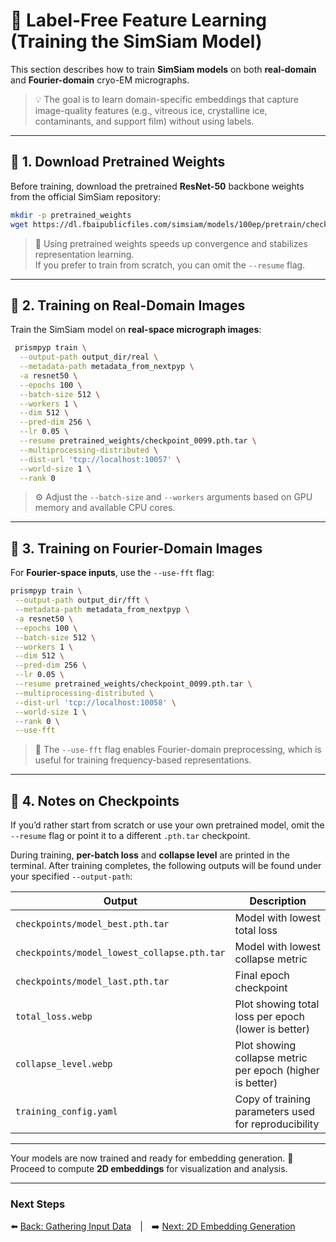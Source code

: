 # 🤖 Label-Free Feature Learning (Training the SimSiam Model)

This section describes how to train **SimSiam models** on both **real-domain** and **Fourier-domain** cryo-EM micrographs.

> 💡 The goal is to learn domain-specific embeddings that capture image-quality features (e.g., vitreous ice, crystalline ice, contaminants, and support film) without using labels.

---

## 🧩 1. Download Pretrained Weights

Before training, download the pretrained **ResNet-50** backbone weights from the official SimSiam repository:

```bash
mkdir -p pretrained_weights
wget https://dl.fbaipublicfiles.com/simsiam/models/100ep/pretrain/checkpoint_0099.pth.tar -P pretrained_weights/
```

> 🧠 Using pretrained weights speeds up convergence and stabilizes representation learning.  
> If you prefer to train from scratch, you can omit the `--resume` flag.

---

## 🌌 2. Training on Real-Domain Images

Train the SimSiam model on **real-space micrograph images**:

  ```bash
   prismpyp train \
    --output-path output_dir/real \
    --metadata-path metadata_from_nextpyp \
    -a resnet50 \
    --epochs 100 \
    --batch-size 512 \
    --workers 1 \
    --dim 512 \
    --pred-dim 256 \
    --lr 0.05 \
    --resume pretrained_weights/checkpoint_0099.pth.tar \
    --multiprocessing-distributed \
    --dist-url 'tcp://localhost:10057' \
    --world-size 1 \
    --rank 0
  ```
> ⚙️ Adjust the `--batch-size` and `--workers` arguments based on GPU memory and available CPU cores.

---

## 🌈 3. Training on Fourier-Domain Images

For **Fourier-space inputs**, use the `--use-fft` flag:
   ```bash
   prismpyp train \
    --output-path output_dir/fft \
    --metadata-path metadata_from_nextpyp \
    -a resnet50 \
    --epochs 100 \
    --batch-size 512 \
    --workers 1 \
    --dim 512 \
    --pred-dim 256 \
    --lr 0.05 \
    --resume pretrained_weights/checkpoint_0099.pth.tar \
    --multiprocessing-distributed \
    --dist-url 'tcp://localhost:10058' \
    --world-size 1 \
    --rank 0 \
    --use-fft
   ```

> 🧮 The `--use-fft` flag enables Fourier-domain preprocessing, which is useful for training frequency-based representations.

---

## 🧠 4. Notes on Checkpoints

If you’d rather start from scratch or use your own pretrained model, omit the `--resume` flag or point it to a different `.pth.tar` checkpoint.

During training, **per-batch loss** and **collapse level** are printed in the terminal. After training completes, the following outputs will be found under your specified `--output-path`:

| Output | Description |
|---------|--------------|
| `checkpoints/model_best.pth.tar` | Model with lowest total loss |
| `checkpoints/model_lowest_collapse.pth.tar` | Model with lowest collapse metric |
| `checkpoints/model_last.pth.tar` | Final epoch checkpoint |
| `total_loss.webp` | Plot showing total loss per epoch (lower is better) |
| `collapse_level.webp` | Plot showing collapse metric per epoch (higher is better) |
| `training_config.yaml` | Copy of training parameters used for reproducibility |

---

Your models are now trained and ready for embedding generation. 🎉  
Proceed to compute **2D embeddings** for visualization and analysis.

---

### Next Steps
⬅️ [Back: Gathering Input Data](metadata.md) | ➡️ [Next: 2D Embedding Generation](eval2d.md)
